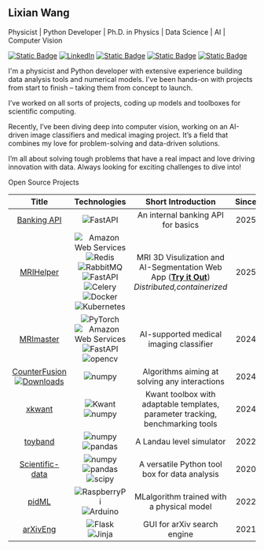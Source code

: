 ## Lixian Wang
Physicist | Python Developer | Ph.D. in Physics |
Data Science | AI | Computer Vision

[![Static Badge](https://img.shields.io/badge/Website-lixianphys-green)](https://lixianphys.github.io)
[![LinkedIn](https://img.shields.io/badge/LinkedIn-blue?logo=linkedin)](https://www.linkedin.com/in/lixianphys/)
[![Static Badge](https://img.shields.io/badge/PyPi-lixianwang-orange)](https://pypi.org/user/lixianwang/)
[![Static Badge](https://img.shields.io/badge/dockerhub-lx1201-blue)](https://hub.docker.com/u/lx1201)
[![Static Badge](https://img.shields.io/badge/scholar-blue?logo=google-scholar&logoColor=white)](https://scholar.google.com/citations?user=E2-0hTwAAAAJ&hl=en)

I'm a physicist and Python developer with extensive experience building data analysis tools and numerical models. I've been hands-on with projects from start to finish – taking them from concept to launch.

I’ve worked on all sorts of projects, coding up models and toolboxes for scientific computing. 

Recently, I’ve been diving deep into computer vision, working on an AI-driven image classifiers and medical imaging project. It’s a field that combines my love for problem-solving and data-driven solutions.

I’m all about solving tough problems that have a real impact and love driving innovation with data. Always looking for exciting challenges to dive into!


Open Source Projects

| Title | Technologies | Short Introduction | Since |
|:----------:|:----------:|:----------:|:----------:|
| [Banking API](https://github.com/lixianphys/banking-api)|![FastAPI](https://img.shields.io/badge/FastAPI-009688?logo=fastapi&logoColor=white)| An internal banking API for basics | 2025
| [MRIHelper](https://github.com/lixianphys/mrihelper)| ![Amazon Web Services](https://img.shields.io/badge/AWS-black?logo=amazonwebservices&logoColor=white)![Redis](https://img.shields.io/badge/Redis-black?logo=redis) ![RabbitMQ](https://img.shields.io/badge/RabbitMQ-black?logo=rabbitmq) ![FastAPI](https://img.shields.io/badge/FastAPI-009688?logo=fastapi&logoColor=white) ![Celery](https://img.shields.io/badge/Celery-black?logo=celery)![Docker](https://img.shields.io/badge/Docker-black?logo=docker) ![Kubernetes](https://img.shields.io/badge/Kubernetes-black?logo=kubernetes)| MRI 3D Visulization and AI-Segmentation Web App ([**Try it Out**](https://167.71.58.79)) *Distributed,containerized*| 2025
| [MRImaster](https://github.com/lixianphys/MRImaster)| ![PyTorch](https://img.shields.io/badge/PyTorch-black?logo=pytorch) ![Amazon Web Services](https://img.shields.io/badge/AWS-black?logo=amazonwebservices&logoColor=white) ![FastAPI](https://img.shields.io/badge/FastAPI-009688?logo=fastapi&logoColor=white) ![opencv](https://img.shields.io/badge/OpenCV-5C3EE8?logo=opencv&logoColor=white) |  AI-supported medical imaging classifier | 2024 |
| [CounterFusion](https://github.com/lixianphys/Counterfusion) [![Downloads](https://static.pepy.tech/badge/counterfusion)](https://pepy.tech/project/counterfusion)| ![numpy](https://img.shields.io/badge/numpy-013243?logo=numpy&logoColor=white) | Algorithms aiming at solving any interactions | 2024 |
| [xkwant](https://github.com/lixianphys/xkwant) |![Kwant](https://img.shields.io/badge/Kwant-black)![numpy](https://img.shields.io/badge/numpy-013243?logo=numpy&logoColor=white) |Kwant toolbox with adaptable templates, parameter tracking, benchmarking tools| 2024 |
|[toyband](https://github.com/lixianphys/toyband)|![numpy](https://img.shields.io/badge/numpy-013243?logo=numpy&logoColor=white) ![pandas](https://img.shields.io/badge/pandas-150458?logo=pandas&logoColor=white)| A Landau level simulator| 2022 |
|[Scientific-data](https://github.com/lixianphys/Scientific-data)|![numpy](https://img.shields.io/badge/numpy-013243?logo=numpy&logoColor=white) ![pandas](https://img.shields.io/badge/pandas-150458?logo=pandas&logoColor=white) ![scipy](https://img.shields.io/badge/scipy-8CAAE6?logo=scipy&logoColor=white)| A versatile Python tool box for data analysis | 2020 |
|[pidML](https://github.com/lixianphys/pidML)|![RaspberryPi](https://img.shields.io/badge/RaspberryPi-A22846?logo=raspberrypi&logoColor=white) ![Arduino](https://img.shields.io/badge/arduino-00878F?logo=arduino&logoColor=white)| MLalgorithm trained with a physical model | 2022 |
|[arXivEng](https://github.com/lixianphys/arXivEng)|![Flask](https://img.shields.io/badge/Flask-000000?logo=flask&logoColor=white) ![Jinja](https://img.shields.io/badge/jinja-B41717?logo=jinja&logoColor=white)|  GUI for arXiv search engine  | 2021 | 




